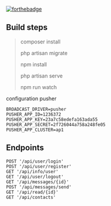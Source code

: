[![forthebadge](https://forthebadge.com/images/badges/60-percent-of-the-time-works-every-time.svg)](https://forthebadge.com)
## Build steps
> composer install
> 
> php artisan migrate
> 
> npm install
> 
> php artisan serve
> 
> npm run watch

configuration pusher

```
BROADCAST_DRIVER=pusher
PUSHER_APP_ID=1236372
PUSHER_APP_KEY=23a7c58edefa163ada55
PUSHER_APP_SECRET=2f726044a758a248fe05
PUSHER_APP_CLUSTER=ap1
```
## Endpoints

    POST '/api/user/login'
    POST '/api/user/register'
    GET '/api/info/user'
    GET '/api/user/logout'
    GET '/api/messages/{id}'
    POST '/api/messages/send'
    GET '/api/read/{id}'
    GET '/api/contacts'
